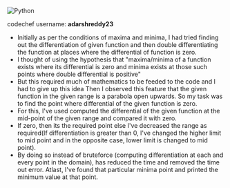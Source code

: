 ![Python](https://img.shields.io/badge/-Python-blue)

codechef username: **adarshreddy23**

* Initially as per the conditions of maxima and minima, I had tried finding out the differentiation of given function and then double differentiating the function at places where the differential of function is zero.
* I thought of using the hypothesis that "maxima/minima of a function exists where its differential is zero and minima exists at those such points where double differential is positive"
* But this required much of mathematics to be feeded to the code and I had to give up this idea
Then I observed this feature that the given function in the given range is a parabola open upwards. So my task was to find the point where differential of the given function is zero.
* For this, I've used computed the differential of the given function at the mid-point of the given range and compared it with zero.
* If zero, then its the required point else I've decreased the range as required(If differentiation is greater than 0, I've changed the higher limit to mid point and in the opposite case, lower limit is changed to mid point).
* By doing so instead of bruteforce (computing differentiation at each and every point in the domain), has reduced the time and removed the time out error.
Atlast, I've found that particular minima point and printed the minimum value at that point.
